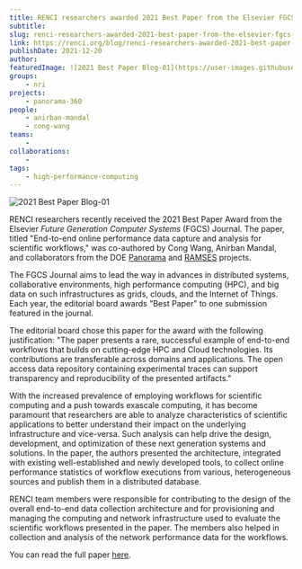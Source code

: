 ```yaml
---
title: RENCI researchers awarded 2021 Best Paper from the Elsevier FGCS Journal
subtitle: 
slug: renci-researchers-awarded-2021-best-paper-from-the-elsevier-fgcs-journal
link: https://renci.org/blog/renci-researchers-awarded-2021-best-paper-from-the-elsevier-fgcs-journal/
publishDate: 2021-12-20
author: 
featuredImage: ![2021 Best Paper Blog-01](https://user-images.githubusercontent.com/68300939/158513587-2e652c65-4e7a-4a02-886a-b5dc9013f30f.png)
groups:
    - nri
projects:
    - panorama-360
people:
    - anirban-mandal
    - cong-wang
teams: 
    - 
collaborations:
    - 
tags:
    - high-performance-computing
---
```


![2021 Best Paper Blog-01](https://user-images.githubusercontent.com/68300939/158513587-2e652c65-4e7a-4a02-886a-b5dc9013f30f.png)

RENCI researchers recently received the 2021 Best Paper Award from the Elsevier *Future Generation Computer Systems* (FGCS) Journal. The paper, titled "End-to-end online performance data capture and analysis for scientific workflows," was co-authored by Cong Wang, Anirban Mandal, and collaborators from the DOE [Panorama](https://panorama360.github.io/) and [RAMSES](https://ramsesproject.github.io/) projects.

The FGCS Journal aims to lead the way in advances in distributed systems, collaborative environments, high performance computing (HPC), and big data on such infrastructures as grids, clouds, and the Internet of Things. Each year, the editorial board awards "Best Paper" to one submission featured in the journal.

The editorial board chose this paper for the award with the following justification: "The paper presents a rare, successful example of end-to-end workflows that builds on cutting-edge HPC and Cloud technologies. Its contributions are transferable across domains and applications. The open access data repository containing experimental traces can support transparency and reproducibility of the presented artifacts."

With the increased prevalence of employing workflows for scientific computing and a push towards exascale computing, it has become paramount that researchers are able to analyze characteristics of scientific applications to better understand their impact on the underlying infrastructure and vice-versa. Such analysis can help drive the design, development, and optimization of these next generation systems and solutions. In the paper, the authors presented the architecture, integrated with existing well-established and newly developed tools, to collect online performance statistics of workflow executions from various, heterogeneous sources and publish them in a distributed database.

RENCI team members were responsible for contributing to the design of the overall end-to-end data collection architecture and for provisioning and managing the computing and network infrastructure used to evaluate the scientific workflows presented in the paper. The members also helped in collection and analysis of the network performance data for the workflows.

You can read the full paper [here](https://www.sciencedirect.com/science/article/pii/S0167739X20330570).
